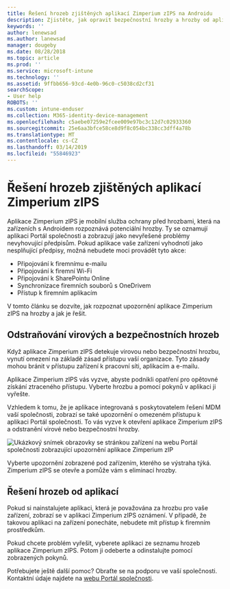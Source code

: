 ```yaml
---
title: Řešení hrozeb zjištěných aplikací Zimperium zIPS na Androidu
description: Zjistěte, jak opravit bezpečnostní hrozby a hrozby od aplikací nalezené na zařízení s Androidem.
keywords: ''
author: lenewsad
ms.author: lanewsad
manager: dougeby
ms.date: 08/28/2018
ms.topic: article
ms.prod: ''
ms.service: microsoft-intune
ms.technology: ''
ms.assetid: 9ffbb656-93cd-4e0b-96c0-c5038cd2cf31
searchScope:
- User help
ROBOTS: ''
ms.custom: intune-enduser
ms.collection: M365-identity-device-management
ms.openlocfilehash: c5aebe07259e2fcee009e97bc3c12d7c02933360
ms.sourcegitcommit: 25e6aa3bfce58ce8d9f8c054bc338cc3dff4a78b
ms.translationtype: MT
ms.contentlocale: cs-CZ
ms.lasthandoff: 03/14/2019
ms.locfileid: "55846923"
---
```

# <a name="resolve-a-threat-found-by-zimperium-zips"></a>Řešení hrozeb zjištěných aplikací Zimperium zIPS

Aplikace Zimperium zIPS je mobilní služba ochrany před hrozbami, která na zařízeních s Androidem rozpoznává potenciální hrozby. Ty se oznamují aplikaci Portál společnosti a zobrazují jako nevyřešené problémy nevyhovující předpisům. Pokud aplikace vaše zařízení vyhodnotí jako nesplňující předpisy, možná nebudete moci provádět tyto akce:

* Připojování k firemnímu e-mailu
* Připojování k firemní Wi-Fi
* Připojování k SharePointu Online
* Synchronizace firemních souborů s OneDrivem
* Přístup k firemním aplikacím

V tomto článku se dozvíte, jak rozpoznat upozornění aplikace Zimperium zIPS na hrozby a jak je řešit. 

## <a name="troubleshoot-virus-or-security-threat"></a>Odstraňování virových a bezpečnostních hrozeb  
Když aplikace Zimperium zIPS detekuje virovou nebo bezpečnostní hrozbu, vynutí omezení na základě zásad přístupu vaší organizace. Tyto zásady mohou bránit v přístupu zařízení k pracovní síti, aplikacím a e-mailu.  

Aplikace Zimperium zIPS vás vyzve, abyste podnikli opatření pro opětovné získání ztraceného přístupu. Vyberte hrozbu a pomocí pokynů v aplikaci ji vyřešte.

Vzhledem k tomu, že je aplikace integrovaná s poskytovatelem řešení MDM vaší společnosti, zobrazí se také upozornění o omezeném přístupu k aplikaci Portál společnosti. To vás vyzve k otevření aplikace Zimperium zIPS a odstranění virové nebo bezpečnostní hrozby.  

  ![Ukázkový snímek obrazovky se stránkou zařízení na webu Portál společnosti zobrazující upozornění aplikace Zimperium zIP](./media/CP-lookout-virus-banner-1808.png)  

Vyberte upozornění zobrazené pod zařízením, kterého se výstraha týká. Zimperium zIPS se otevře a pomůže vám s eliminací hrozby.  

## <a name="resolve-an-app-threat"></a>Řešení hrozeb od aplikací

Pokud si nainstalujete aplikaci, která je považována za hrozbu pro vaše zařízení, zobrazí se v aplikaci Zimperium zIPS oznámení. V případě, že takovou aplikaci na zařízení ponecháte, nebudete mít přístup k firemním prostředkům.  

Pokud chcete problém vyřešit, vyberete aplikaci ze seznamu hrozeb aplikace Zimperium zIPS. Potom ji odeberte a odinstalujte pomocí zobrazených pokynů.    

Potřebujete ještě další pomoc? Obraťte se na podporu ve vaší společnosti. Kontaktní údaje najdete na [webu Portál společnosti](https://go.microsoft.com/fwlink/?linkid=2010980). 
